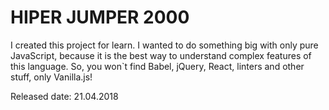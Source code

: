 # HIPER JUMPER 2000
I created this project for learn. I wanted to do something big with only pure JavaScript, because it is the best way to understand complex features of this language. So, you won`t find Babel, jQuery, React, linters and other stuff, only Vanilla.js!

Released date: 21.04.2018
